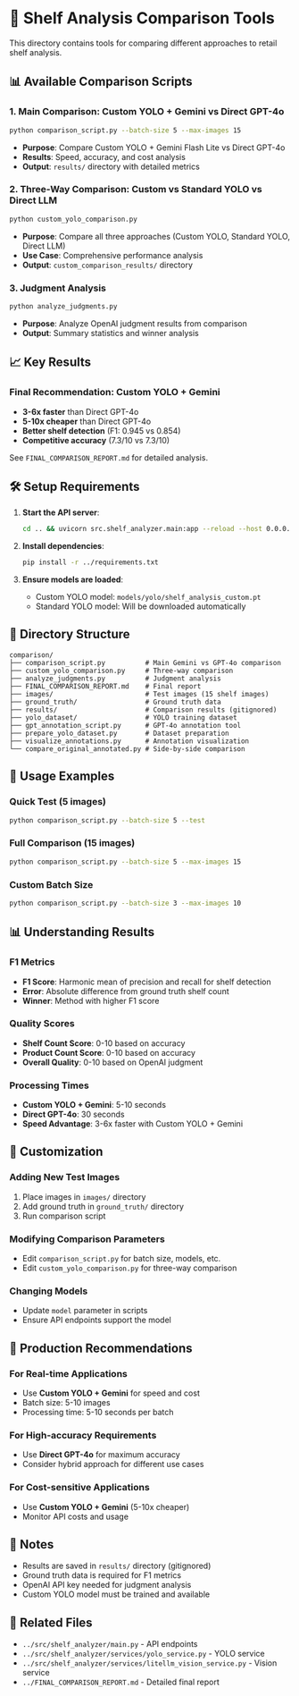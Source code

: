 # 🎯 Shelf Analysis Comparison Tools

This directory contains tools for comparing different approaches to retail shelf analysis.

## 📊 Available Comparison Scripts

### 1. **Main Comparison: Custom YOLO + Gemini vs Direct GPT-4o**
```bash
python comparison_script.py --batch-size 5 --max-images 15
```
- **Purpose**: Compare Custom YOLO + Gemini Flash Lite vs Direct GPT-4o
- **Results**: Speed, accuracy, and cost analysis
- **Output**: `results/` directory with detailed metrics

### 2. **Three-Way Comparison: Custom vs Standard YOLO vs Direct LLM**
```bash
python custom_yolo_comparison.py
```
- **Purpose**: Compare all three approaches (Custom YOLO, Standard YOLO, Direct LLM)
- **Use Case**: Comprehensive performance analysis
- **Output**: `custom_comparison_results/` directory

### 3. **Judgment Analysis**
```bash
python analyze_judgments.py
```
- **Purpose**: Analyze OpenAI judgment results from comparison
- **Output**: Summary statistics and winner analysis

## 📈 Key Results

### **Final Recommendation: Custom YOLO + Gemini**
- **3-6x faster** than Direct GPT-4o
- **5-10x cheaper** than Direct GPT-4o  
- **Better shelf detection** (F1: 0.945 vs 0.854)
- **Competitive accuracy** (7.3/10 vs 7.3/10)

See `FINAL_COMPARISON_REPORT.md` for detailed analysis.

## 🛠️ Setup Requirements

1. **Start the API server**:
   ```bash
   cd .. && uvicorn src.shelf_analyzer.main:app --reload --host 0.0.0.0 --port 8000
   ```

2. **Install dependencies**:
   ```bash
   pip install -r ../requirements.txt
   ```

3. **Ensure models are loaded**:
   - Custom YOLO model: `models/yolo/shelf_analysis_custom.pt`
   - Standard YOLO model: Will be downloaded automatically

## 📁 Directory Structure

```
comparison/
├── comparison_script.py          # Main Gemini vs GPT-4o comparison
├── custom_yolo_comparison.py     # Three-way comparison
├── analyze_judgments.py          # Judgment analysis
├── FINAL_COMPARISON_REPORT.md    # Final report
├── images/                       # Test images (15 shelf images)
├── ground_truth/                 # Ground truth data
├── results/                      # Comparison results (gitignored)
├── yolo_dataset/                 # YOLO training dataset
├── gpt_annotation_script.py      # GPT-4o annotation tool
├── prepare_yolo_dataset.py       # Dataset preparation
├── visualize_annotations.py      # Annotation visualization
└── compare_original_annotated.py # Side-by-side comparison
```

## 🎯 Usage Examples

### Quick Test (5 images)
```bash
python comparison_script.py --batch-size 5 --test
```

### Full Comparison (15 images)
```bash
python comparison_script.py --batch-size 5 --max-images 15
```

### Custom Batch Size
```bash
python comparison_script.py --batch-size 3 --max-images 10
```

## 📊 Understanding Results

### **F1 Metrics**
- **F1 Score**: Harmonic mean of precision and recall for shelf detection
- **Error**: Absolute difference from ground truth shelf count
- **Winner**: Method with higher F1 score

### **Quality Scores**
- **Shelf Count Score**: 0-10 based on accuracy
- **Product Count Score**: 0-10 based on accuracy  
- **Overall Quality**: 0-10 based on OpenAI judgment

### **Processing Times**
- **Custom YOLO + Gemini**: 5-10 seconds
- **Direct GPT-4o**: 30 seconds
- **Speed Advantage**: 3-6x faster with Custom YOLO + Gemini

## 🔧 Customization

### **Adding New Test Images**
1. Place images in `images/` directory
2. Add ground truth in `ground_truth/` directory
3. Run comparison script

### **Modifying Comparison Parameters**
- Edit `comparison_script.py` for batch size, models, etc.
- Edit `custom_yolo_comparison.py` for three-way comparison

### **Changing Models**
- Update `model` parameter in scripts
- Ensure API endpoints support the model

## 🚀 Production Recommendations

### **For Real-time Applications**
- Use **Custom YOLO + Gemini** for speed and cost
- Batch size: 5-10 images
- Processing time: 5-10 seconds per batch

### **For High-accuracy Requirements**
- Use **Direct GPT-4o** for maximum accuracy
- Consider hybrid approach for different use cases

### **For Cost-sensitive Applications**
- Use **Custom YOLO + Gemini** (5-10x cheaper)
- Monitor API costs and usage

## 📝 Notes

- Results are saved in `results/` directory (gitignored)
- Ground truth data is required for F1 metrics
- OpenAI API key needed for judgment analysis
- Custom YOLO model must be trained and available

## 🔗 Related Files

- `../src/shelf_analyzer/main.py` - API endpoints
- `../src/shelf_analyzer/services/yolo_service.py` - YOLO service
- `../src/shelf_analyzer/services/litellm_vision_service.py` - Vision service
- `../FINAL_COMPARISON_REPORT.md` - Detailed final report 